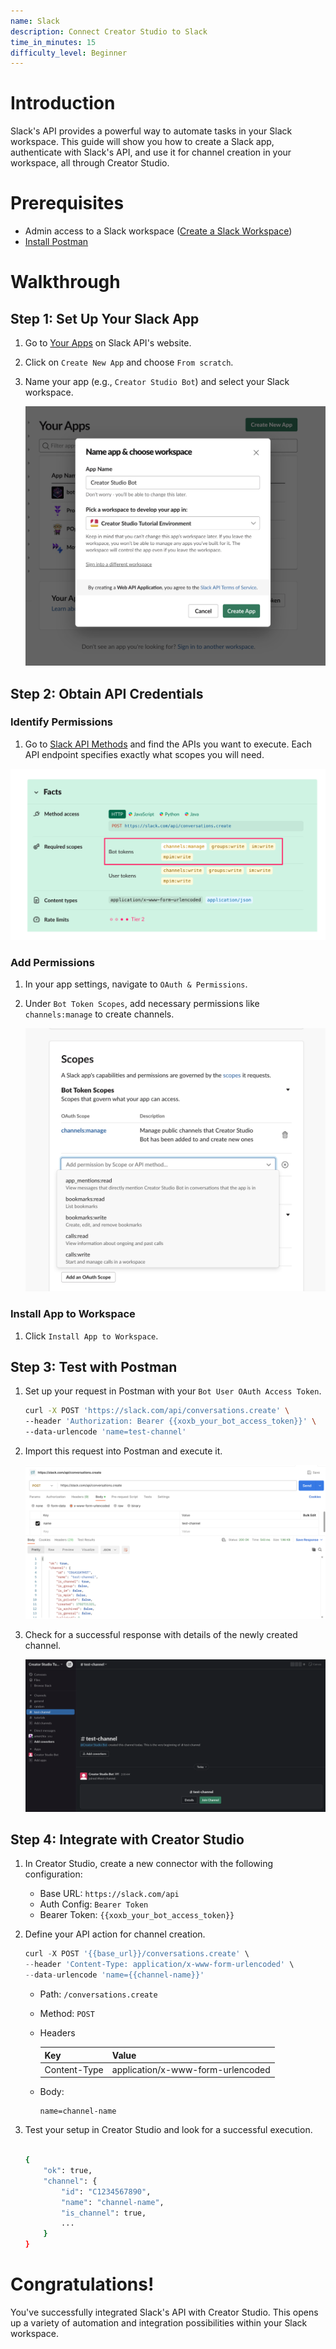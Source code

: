 ```yaml
---
name: Slack
description: Connect Creator Studio to Slack
time_in_minutes: 15
difficulty_level: Beginner
---
```


# **Introduction**

Slack's API provides a powerful way to automate tasks in your Slack workspace. This guide will show you how to create a Slack app, authenticate with Slack's API, and use it for channel creation in your workspace, all through Creator Studio.

# **Prerequisites**

- Admin access to a Slack workspace ([Create a Slack Workspace](https://slack.com/get-started#/create))
- [Install Postman](https://www.postman.com/downloads/)

# **Walkthrough**

## **Step 1: Set Up Your Slack App**

1. Go to [Your Apps](https://api.slack.com/apps) on Slack API's website.
2. Click on `Create New App` and choose `From scratch`.
3. Name your app (e.g., `Creator Studio Bot`) and select your Slack workspace.
    
    ![Untitled](Authentication%20Guide%20Slack%20API%203f2aff0ceb4041d697444d8585eb3357/Untitled.png)
    

## **Step 2: Obtain API Credentials**

### Identify Permissions

1. Go to [Slack API Methods](https://api.slack.com/methods) and find the APIs you want to execute. Each API endpoint specifies exactly what scopes you will need.

![Untitled](Authentication%20Guide%20Slack%20API%203f2aff0ceb4041d697444d8585eb3357/Untitled%201.png)

### **Add Permissions**

1. In your app settings, navigate to `OAuth & Permissions`.
2. Under `Bot Token Scopes`, add necessary permissions like `channels:manage` to create channels.
    
    ![Untitled](Authentication%20Guide%20Slack%20API%203f2aff0ceb4041d697444d8585eb3357/Untitled%202.png)
    

### **Install App to Workspace**

1. Click `Install App to Workspace`.

## **Step 3: Test with Postman**

1. Set up your request in Postman with your `Bot User OAuth Access Token`.
    
    ```bash
    curl -X POST 'https://slack.com/api/conversations.create' \
    --header 'Authorization: Bearer {{xoxb_your_bot_access_token}}' \
    --data-urlencode 'name=test-channel'
    ```
    
2. Import this request into Postman and execute it.
    
    ![Untitled](Authentication%20Guide%20Slack%20API%203f2aff0ceb4041d697444d8585eb3357/Untitled%203.png)
    
3. Check for a successful response with details of the newly created channel.
    
    ![Untitled](Authentication%20Guide%20Slack%20API%203f2aff0ceb4041d697444d8585eb3357/Untitled%204.png)
    

## **Step 4: Integrate with Creator Studio**

1. In Creator Studio, create a new connector with the following configuration:
    - Base URL: `https://slack.com/api`
    - Auth Config: `Bearer Token`
    - Bearer Token: `{{xoxb_your_bot_access_token}}`
2. Define your API action for channel creation.
    
    ```python
    curl -X POST '{{base_url}}/conversations.create' \
    --header 'Content-Type: application/x-www-form-urlencoded' \
    --data-urlencode 'name={{channel-name}}'
    ```
    
    - Path: `/conversations.create`
    - Method: `POST`
    - Headers
        
        
        | Key | Value |
        | --- | --- |
        | Content-Type | application/x-www-form-urlencoded |
    - Body:
        
        ```
        name=channel-name
        ```
        
    
3. Test your setup in Creator Studio and look for a successful execution.
    
    ```bash
    
    {
        "ok": true,
        "channel": {
            "id": "C1234567890",
            "name": "channel-name",
            "is_channel": true,
            ...
        }
    }
    ```
    

# **Congratulations!**

You've successfully integrated Slack's API with Creator Studio. This opens up a variety of automation and integration possibilities within your Slack workspace.
